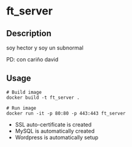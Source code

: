 # ft_server

## Description

soy hector y soy un subnormal

PD: con cariño david

## Usage

```shell
# Build image
docker build -t ft_server .

# Run image
docker run -it -p 80:80 -p 443:443 ft_server
```
* SSL auto-certificate is created
* MySQL is automatically created
* Wordpress is automatically setup
